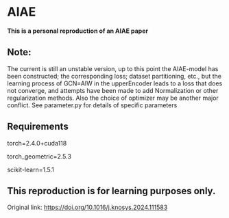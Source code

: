 # AIAE
**This is a personal reproduction of an AIAE paper**

## Note:
The current is still an unstable version, up to this point the AIAE-model has been constructed; the corresponding loss; dataset partitioning, etc., but the learning process of GCN=AIW in the upperEncoder leads to a loss that does not converge, and attempts have been made to add Normalization or other regularization methods. Also the choice of optimizer may be another major conflict. See parameter.py for details of specific parameters

## Requirements
torch=2.4.0+cuda118

torch_geometric=2.5.3

scikit-learn=1.5.1

## This reproduction is for learning purposes only.

Original link: https://doi.org/10.1016/j.knosys.2024.111583
